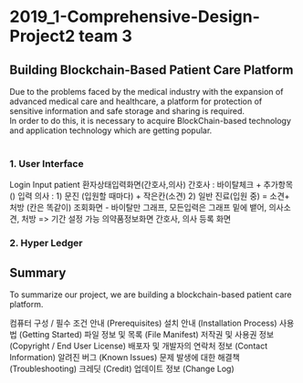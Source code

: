 # 2019_1-Comprehensive-Design-Project2 team 3
## Building Blockchain-Based Patient Care Platform
Due to the problems faced by the medical industry with the expansion of advanced medical care and healthcare, a platform for protection of sensitive information and safe storage and sharing is required.<br>
In order to do this, it is necessary to acquire BlockChain-based technology and application technology which are getting popular.<br><br>

### 1. User Interface
Login
Input patient 
환자상태입력화면(간호사,의사)
간호사 : 바이탈체크 + 추가항목() 입력
의사 :   1) 문진 (입원할 때마다) + 작은칸(소견)
2) 일반 진료(입원 중) = 소견+ 처방 (칸은 똑같이)
조회화면 -  바이탈만 그래프, 모든입력은 그래프 밑에 뱉어, 의사소견, 처방
=> 기간 설정 가능
의약품정보화면
간호사, 의사 등록 화면

### 2. Hyper Ledger



## Summary
To summarize our project, we are building a blockchain-based patient care platform.

컴퓨터 구성 / 필수 조건 안내 (Prerequisites)
설치 안내 (Installation Process)
사용법 (Getting Started)
파일 정보 및 목록 (File Manifest)
저작권 및 사용권 정보 (Copyright / End User License)
배포자 및 개발자의 연락처 정보 (Contact Information)
알려진 버그 (Known Issues)
문제 발생에 대한 해결책 (Troubleshooting)
크레딧 (Credit)
업데이트 정보 (Change Log)
